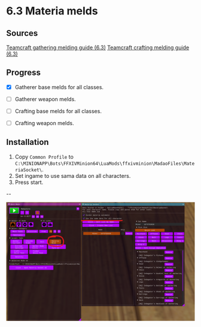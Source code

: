 # 6.3 Materia melds

## Sources
[Teamcraft gathering melding guide (6.3)](https://guides.ffxivteamcraft.com/guide/gathering-melding-guide)
[Teamcraft crafting melding guide (6.3)](https://guides.ffxivteamcraft.com/guide/crafting-melding-guide)


## Progress
- [x] Gatherer base melds for all classes.
- [ ] Gatherer weapon melds.
- [ ] Crafting base melds for all classes.
- [ ] Crafting weapon melds.



## Installation
1. Copy `Common Profile` to `C:\MINIONAPP\Bots\FFXIVMinion64\LuaMods\ffxivminion\MadaoFiles\MateriaSocket\`.
2. Set ingame to use sama data on all characters.
3. Press start.


--

![materimeld.png](../../../images/materiameld.png)
